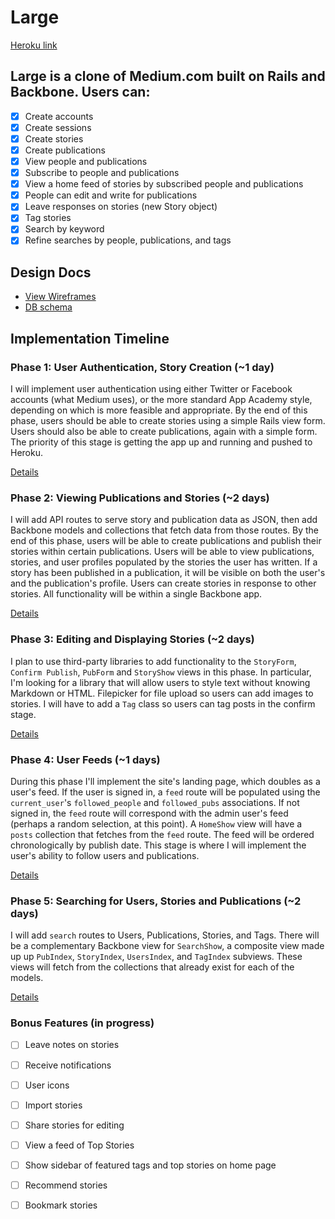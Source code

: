 # Large

[Heroku link][heroku]

[heroku]: http://medium-large.herokuapp.com

## Large is a clone of Medium.com built on Rails and Backbone. Users can:

- [X] Create accounts 
- [X] Create sessions 
- [X] Create stories
- [X] Create publications
- [X] View people and publications
- [X] Subscribe to people and publications
- [X] View a home feed of stories by subscribed people and publications
- [X] People can edit and write for publications
- [X] Leave responses on stories (new Story object)
- [X] Tag stories
- [X] Search by keyword
- [X] Refine searches by people, publications, and tags

## Design Docs
* [View Wireframes][views]
* [DB schema][schema]

[views]: ./docs/views.md
[schema]: ./docs/schema.md

## Implementation Timeline

### Phase 1: User Authentication, Story Creation (~1 day)
I will implement user authentication using either Twitter or Facebook  accounts (what Medium uses), or the more standard App Academy style, depending on which is more feasible and appropriate.
By the end of this phase, users should be able to create stories using a simple Rails view form. Users should also be able to create publications, again with a simple form.
The priority of this stage is getting the app up and running and pushed to Heroku.


[Details][phase-one]

### Phase 2: Viewing Publications and Stories (~2 days)
I will add API routes to serve story and publication data as JSON, then add Backbone
models and collections that fetch data from those routes. By the end of this
phase, users will be able to create publications and publish their stories within certain publications. Users will be able to view publications, stories, and user profiles populated by the stories the user has written. If a story has been published in a publication, it will be visible on both the user's and the publication's profile.
Users can create stories in response to other stories.
All functionality will be within a single Backbone app.


[Details][phase-two]

### Phase 3: Editing and Displaying Stories (~2 days)
I plan to use third-party libraries to add functionality to the `StoryForm`, `Confirm Publish`, `PubForm` and
`StoryShow` views in this phase. In particular, I'm looking for a library that will allow users to style text without knowing Markdown or HTML. Filepicker for file upload so users can add images to stories. I will have to add a `Tag` class so users can tag posts in the confirm stage.

[Details][phase-three]

### Phase 4: User Feeds (~1 days)
During this phase I'll implement the site's landing page, which doubles as a user's feed. If the user is signed in, a `feed` route will be populated using the `current_user`'s `followed_people` and `followed_pubs` associations. If not signed in, the `feed` route will correspond with the admin user's feed (perhaps a random selection, at this point).
A `HomeShow` view will have a `posts` collection that fetches from the `feed` route. The feed will be ordered chronologically by publish date.
This stage is where I will implement the user's ability to follow users and publications.

[Details][phase-four]

### Phase 5: Searching for Users, Stories and Publications (~2 days)
I will add `search` routes to Users, Publications, Stories, and Tags. There will be a complementary Backbone view for `SearchShow`, a composite view made up up `PubIndex`, `StoryIndex`, `UsersIndex`, and `TagIndex` subviews.
These views will fetch from the collections that already exist for each of the models.

[Details][phase-five]

### Bonus Features (in progress)
- [ ] Leave notes on stories
- [ ] Receive notifications
- [ ] User icons
- [ ] Import stories
- [ ] Share stories for editing
- [ ] View a feed of Top Stories
- [ ] Show sidebar of featured tags and top stories on home page
- [ ] Recommend stories
- [ ] Bookmark stories



[phase-one]: ./docs/phases/phase1.md
[phase-two]: ./docs/phases/phase2.md
[phase-three]: ./docs/phases/phase3.md
[phase-four]: ./docs/phases/phase4.md
[phase-five]: ./docs/phases/phase5.md
